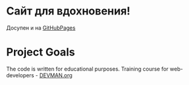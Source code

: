 # Сайт для вдохновения! 

Досупен и на [GitHubPages](https://askanio234.github.io/20_mood/)

# Project Goals

The code is written for educational purposes. Training course for web-developers - [DEVMAN.org](https://devman.org)
